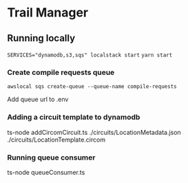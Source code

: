 # Trail Manager

## Running locally
```SERVICES="dynamodb,s3,sqs" localstack start```
```yarn start```

### Create compile requests queue
```awslocal sqs create-queue --queue-name compile-requests```

Add queue url to .env

### Adding a circuit template to dynamodb
ts-node addCircomCircuit.ts ./circuits/LocationMetadata.json ./circuits/LocationTemplate.circom

### Running queue consumer
ts-node queueConsumer.ts
